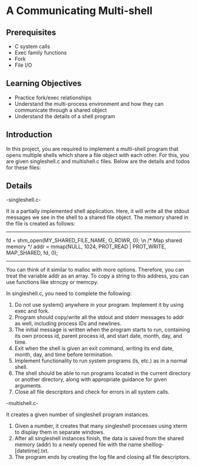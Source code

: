 # A Communicating Multi-shell

## Prerequisites
- C system calls
- Exec family functions
- Fork
- File I/O

## Learning Objectives
- Practice fork/exec relationships
- Understand the multi-process environment and how they can communicate through a shared object
- Understand the details of a shell program

## Introduction
In this project, you are required to implement a multi-shell program that opens multiple shells which share a file object with each other. For this, you are given singleshell.c and multishell.c files. Below are the details and todos for these files:

## Details
-singleshell.c-

It is a partially implemented shell application. Here, it will write all the stdout messages we see in the shell to a shared file object. The memory shared in the file is created as follows:

***
fd = shm_open(MY_SHARED_FILE_NAME, O_RDWR, 0); \n
/* Map shared memory */
addr = mmap(NULL, 1024, PROT_READ | PROT_WRITE, MAP_SHARED, fd, 0);
***

You can think of it similar to malloc with more options. Therefore, you can treat the variable addr as an array. To copy a string to this address, you can use functions like strncpy or memcpy.

In singleshell.c, you need to complete the following:
1. Do not use system() anywhere in your program. Implement it by using exec and fork.
2. Program should copy/write all the stdout and stderr messages to addr as well, including process IDs and newlines.
3. The initial message is written when the program starts to run, containing its own process id, parent process id, and start date, month, day, and time.
4. Exit when the shell is given an exit command, writing its end date, month, day, and time before termination.
5. Implement functionality to run system programs (ls, etc.) as in a normal shell.
6. The shell should be able to run programs located in the current directory or another directory, along with appropriate guidance for given arguments.
7. Close all file descriptors and check for errors in all system calls.


-multishell.c-

It creates a given number of singleshell program instances.

1. Given a number, it creates that many singleshell processes using xterm to display them in separate windows.
2. After all singleshell instances finish, the data is saved from the shared memory (addr) to a newly opened file with the name shelllog-[datetime].txt.
3. The program ends by creating the log file and closing all file descriptors.
